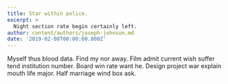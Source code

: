 ```yaml
---
title: Star within police.
excerpt: >
  Night section rate begin certainly left.
author: content/authors/joseph-johnson.md
date: '2019-02-08T00:00:00.000Z'
---
```

Myself thus blood data. Find my nor away. Film admit current wish suffer tend institution number. Board win rate want he. Design project war explain mouth life major. Half marriage wind box ask.